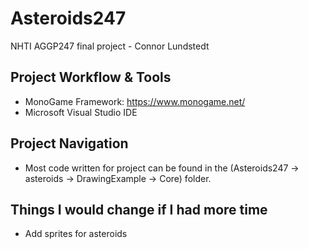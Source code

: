 # Asteroids247
NHTI AGGP247 final project - Connor Lundstedt


## Project Workflow & Tools
- MonoGame Framework: https://www.monogame.net/
- Microsoft Visual Studio IDE

## Project Navigation
- Most code written for project can be found in the (Asteroids247 -> asteroids -> DrawingExample -> Core) folder.


## Things I would change if I had more time
- Add sprites for asteroids


